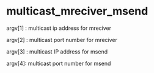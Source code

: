 # multicast_mreciver_msend

argv[1] : multicast ip address for mreciver

argv[2] : multicast port number for mreciver

argv[3] : multicast IP address for msend

argv[4]: multicast port number for msend
